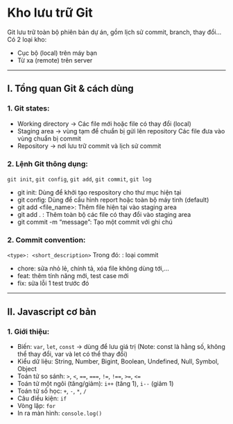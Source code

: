 # Kho lưu trữ Git

Git lưu trữ toàn bộ phiên bản dự án, gồm lịch sử commit, branch, thay đổi...  
Có 2 loại kho:  
- Cục bộ (local) trên máy bạn  
- Từ xa (remote) trên server

---

## I. Tổng quan Git & cách dùng

### 1. Git states:  
- Working directory -> Các file mới hoặc file có thay đổi (local)
- Staging area -> vùng tạm để chuẩn bị gửi lên repository   Các file đưa vào vùng chuẩn bị commit 
- Repository -> nơi lưu trữ commit và lịch sử commit

### 2. Lệnh Git thông dụng:  
`git init`, `git config`, `git add`, `git commit`, `git log`
- git init: Dùng để khởi tạo respository cho thư mục hiện tại
- git config: Dùng để cấu hình report hoặc toàn bộ máy tinh (default)
- git add <file_name>: Thêm file hiện tại vào staging area
- git add . : Thêm toàn bộ các file có thay đổi vào staging area
- git commit -m “message”: Tạo một commit với ghi chú 

### 2. Commit convention:  
`<type>: <short_description>`
Trong đó:
 <type>: loại commit
- chore: sửa nhỏ lẻ, chính tả, xóa file không dùng tới,...
- feat: thêm tính năng mới, test case mới
- fix: sửa lỗi 1 test trước đó

---

## II. Javascript cơ bản

### 1. Giới thiệu:  
- Biến: `var`, `let`, `const` -> dùng để lưu giá trị  (Note: const là hằng số, không thể thay đổi, var và let có thể thay đổi)
- Kiểu dữ liệu: String, Number, Bigint, Boolean, Undefined, Null, Symbol, Object  
- Toán tử so sánh: `>`, `<`, `==`, `===`, `!=`, `!==`, `>=`, `<=`  
- Toán tử một ngôi (tăng/giảm): `i++` (tăng 1), `i--` (giảm 1)  
- Toán tử số học: `+`, `-`, `*`, `/`  
- Câu điều kiện: `if`  
- Vòng lặp: `for`
- In ra màn hình: `console.log()`  
